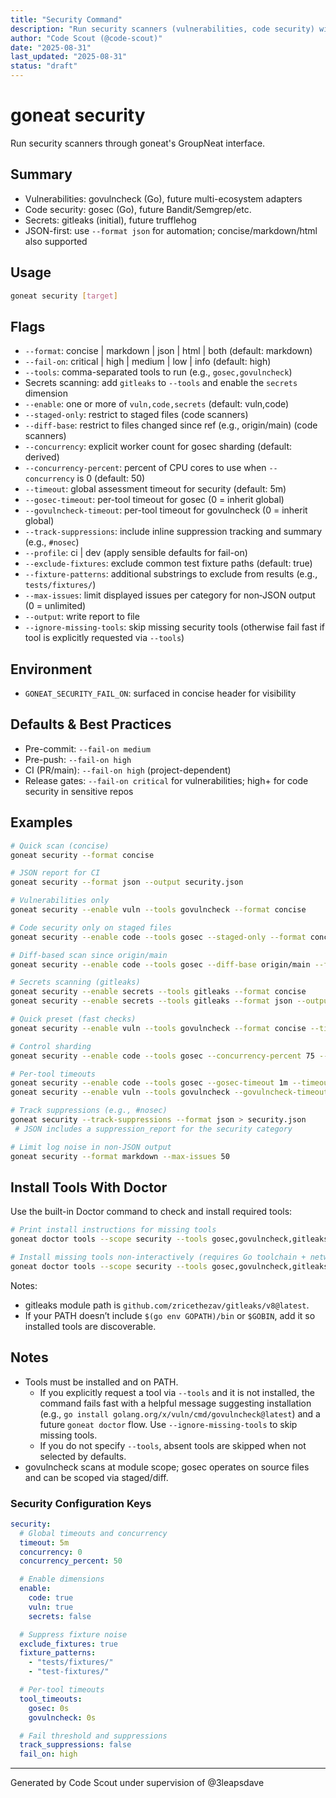 ```yaml
---
title: "Security Command"
description: "Run security scanners (vulnerabilities, code security) with JSON-first output"
author: "Code Scout (@code-scout)"
date: "2025-08-31"
last_updated: "2025-08-31"
status: "draft"
---
```


# goneat security

Run security scanners through goneat's GroupNeat interface.

## Summary

- Vulnerabilities: govulncheck (Go), future multi-ecosystem adapters
- Code security: gosec (Go), future Bandit/Semgrep/etc.
- Secrets: gitleaks (initial), future trufflehog
- JSON-first: use `--format json` for automation; concise/markdown/html also supported

## Usage

```bash
goneat security [target]
```

## Flags

- `--format`: concise | markdown | json | html | both (default: markdown)
- `--fail-on`: critical | high | medium | low | info (default: high)
- `--tools`: comma-separated tools to run (e.g., `gosec,govulncheck`)
- Secrets scanning: add `gitleaks` to `--tools` and enable the `secrets` dimension
- `--enable`: one or more of `vuln,code,secrets` (default: vuln,code)
- `--staged-only`: restrict to staged files (code scanners)
- `--diff-base`: restrict to files changed since ref (e.g., origin/main) (code scanners)
- `--concurrency`: explicit worker count for gosec sharding (default: derived)
- `--concurrency-percent`: percent of CPU cores to use when `--concurrency` is 0 (default: 50)
- `--timeout`: global assessment timeout for security (default: 5m)
- `--gosec-timeout`: per-tool timeout for gosec (0 = inherit global)
- `--govulncheck-timeout`: per-tool timeout for govulncheck (0 = inherit global)
- `--track-suppressions`: include inline suppression tracking and summary (e.g., `#nosec`)
- `--profile`: ci | dev (apply sensible defaults for fail-on)
- `--exclude-fixtures`: exclude common test fixture paths (default: true)
- `--fixture-patterns`: additional substrings to exclude from results (e.g., `tests/fixtures/`)
- `--max-issues`: limit displayed issues per category for non‑JSON output (0 = unlimited)
- `--output`: write report to file
- `--ignore-missing-tools`: skip missing security tools (otherwise fail fast if tool is explicitly requested via `--tools`)

## Environment

- `GONEAT_SECURITY_FAIL_ON`: surfaced in concise header for visibility

## Defaults & Best Practices

- Pre-commit: `--fail-on medium`
- Pre-push: `--fail-on high`
- CI (PR/main): `--fail-on high` (project-dependent)
- Release gates: `--fail-on critical` for vulnerabilities; high+ for code security in sensitive repos

## Examples

```bash
# Quick scan (concise)
goneat security --format concise

# JSON report for CI
goneat security --format json --output security.json

# Vulnerabilities only
goneat security --enable vuln --tools govulncheck --format concise

# Code security only on staged files
goneat security --enable code --tools gosec --staged-only --format concise

# Diff-based scan since origin/main
goneat security --enable code --tools gosec --diff-base origin/main --format concise

# Secrets scanning (gitleaks)
goneat security --enable secrets --tools gitleaks --format concise
goneat security --enable secrets --tools gitleaks --format json --output secrets.json

# Quick preset (fast checks)
goneat security --enable vuln --tools govulncheck --format concise --timeout 2m

# Control sharding
goneat security --enable code --tools gosec --concurrency-percent 75 --format concise

# Per-tool timeouts
goneat security --enable code --tools gosec --gosec-timeout 1m --timeout 3m   # effective=1m
goneat security --enable vuln --tools govulncheck --govulncheck-timeout 4m     # effective=4m (global default 5m)

# Track suppressions (e.g., #nosec)
goneat security --track-suppressions --format json > security.json
 # JSON includes a suppression_report for the security category

# Limit log noise in non-JSON output
goneat security --format markdown --max-issues 50
```

## Install Tools With Doctor

Use the built-in Doctor command to check and install required tools:

```bash
# Print install instructions for missing tools
goneat doctor tools --scope security --tools gosec,govulncheck,gitleaks --print-instructions

# Install missing tools non-interactively (requires Go toolchain + network)
goneat doctor tools --scope security --tools gosec,govulncheck,gitleaks --install --yes
```

Notes:

- gitleaks module path is `github.com/zricethezav/gitleaks/v8@latest`.
- If your PATH doesn’t include `$(go env GOPATH)/bin` or `$GOBIN`, add it so installed tools are discoverable.

## Notes

- Tools must be installed and on PATH.
  - If you explicitly request a tool via `--tools` and it is not installed, the command fails fast with a helpful message suggesting installation (e.g., `go install golang.org/x/vuln/cmd/govulncheck@latest`) and a future `goneat doctor` flow. Use `--ignore-missing-tools` to skip missing tools.
  - If you do not specify `--tools`, absent tools are skipped when not selected by defaults.
- govulncheck scans at module scope; gosec operates on source files and can be scoped via staged/diff.

### Security Configuration Keys

```yaml
security:
  # Global timeouts and concurrency
  timeout: 5m
  concurrency: 0
  concurrency_percent: 50

  # Enable dimensions
  enable:
    code: true
    vuln: true
    secrets: false

  # Suppress fixture noise
  exclude_fixtures: true
  fixture_patterns:
    - "tests/fixtures/"
    - "test-fixtures/"

  # Per-tool timeouts
  tool_timeouts:
    gosec: 0s
    govulncheck: 0s

  # Fail threshold and suppressions
  track_suppressions: false
  fail_on: high
```

---

Generated by Code Scout under supervision of @3leapsdave

<!-- TEMP trailing spaces to simulate unstaged WIP -->
